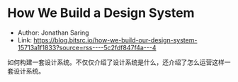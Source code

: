 # How We Build a Design System

* Author: Jonathan Saring
* Link: https://blog.bitsrc.io/how-we-build-our-design-system-15713a1f1833?source=rss----5c2fdf847f4a---4

如何构建一套设计系统。不仅仅介绍了设计系统是什么，还介绍了怎么运营这样一套设计系统。
